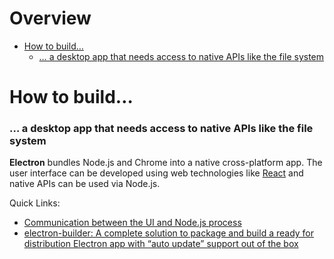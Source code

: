# Overview

- [How to build…](#how-to-build-)
    + [… a desktop app that needs access to native APIs like the file system](#--a-desktop-app-that-needs-access-to-native-apis-like-the-file-system-)

# How to build…


### … a desktop app that needs access to native APIs like the file system

**Electron** bundles Node.js and Chrome into a native cross-platform app. The user interface can be developed using web technologies like [React](https://github.com/electron-react-boilerplate/electron-react-boilerplate) and native APIs can be used via Node.js.

Quick Links:
- [Communication between the UI and Node.js process](https://www.electronjs.org/docs/api/ipc-main#ipcmain)
- [electron-builder: A complete solution to package and build a ready for distribution Electron app with “auto update” support out of the box](https://github.com/electron-userland/electron-builder)
